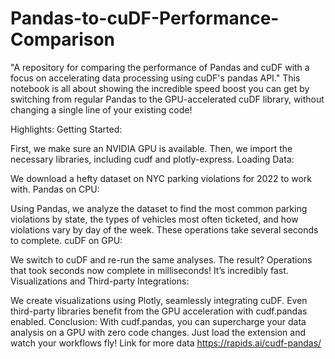 # Pandas-to-cuDF-Performance-Comparison
"A repository for comparing the performance of Pandas and cuDF with a focus on accelerating data processing using cuDF's pandas API."
This notebook is all about showing the incredible speed boost you can get by switching from regular Pandas to the GPU-accelerated cuDF library, without changing a single line of your existing code!

Highlights:
Getting Started:

First, we make sure an NVIDIA GPU is available.
Then, we import the necessary libraries, including cudf and plotly-express.
Loading Data:

We download a hefty dataset on NYC parking violations for 2022 to work with.
Pandas on CPU:

Using Pandas, we analyze the dataset to find the most common parking violations by state, the types of vehicles most often ticketed, and how violations vary by day of the week.
These operations take several seconds to complete.
cuDF on GPU:

We switch to cuDF and re-run the same analyses.
The result? Operations that took seconds now complete in milliseconds! It’s incredibly fast.
Visualizations and Third-party Integrations:

We create visualizations using Plotly, seamlessly integrating cuDF.
Even third-party libraries benefit from the GPU acceleration with cudf.pandas enabled.
Conclusion:
With cudf.pandas, you can supercharge your data analysis on a GPU with zero code changes. Just load the extension and watch your workflows fly!
Link for more data
https://rapids.ai/cudf-pandas/

